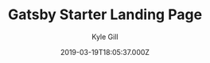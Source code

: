 ---
title: Gatsby Starter Landing Page
github: https://github.com/gillkyle/gatsby-starter-landing-page
demo: https://gatsby-starter-landing-page.netlify.app/
author: Kyle Gill
ssg:
  - Gatsby
cms:
  - Markdown
date: 2019-03-19T18:05:37.000Z
description: 🖱 A simple, minimal Gatsby starter for quick and easy landing pages
draft: true
publish_date: '2019-03-19T18:05:37Z'
update_date: '2020-04-21T19:19:31Z'
github_star: 132
github_fork: 44
---